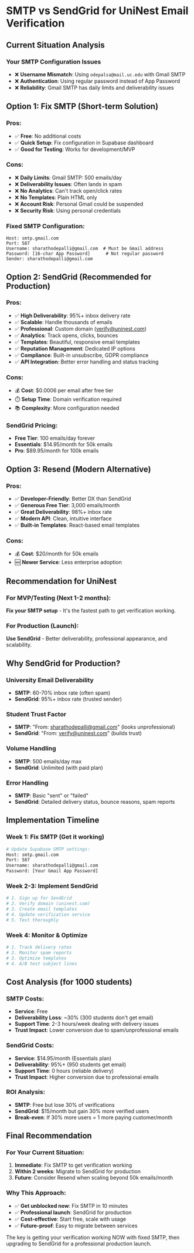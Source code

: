 # SMTP vs SendGrid for UniNest Email Verification

## Current Situation Analysis

### Your SMTP Configuration Issues

- ❌ **Username Mismatch**: Using `odepalsa@mail.uc.edu` with Gmail SMTP
- ❌ **Authentication**: Using regular password instead of App Password
- ❌ **Reliability**: Gmail SMTP has daily limits and deliverability issues

## Option 1: Fix SMTP (Short-term Solution)

### Pros:

- ✅ **Free**: No additional costs
- ✅ **Quick Setup**: Fix configuration in Supabase dashboard
- ✅ **Good for Testing**: Works for development/MVP

### Cons:

- ❌ **Daily Limits**: Gmail SMTP: 500 emails/day
- ❌ **Deliverability Issues**: Often lands in spam
- ❌ **No Analytics**: Can't track open/click rates
- ❌ **No Templates**: Plain HTML only
- ❌ **Account Risk**: Personal Gmail could be suspended
- ❌ **Security Risk**: Using personal credentials

### Fixed SMTP Configuration:

```
Host: smtp.gmail.com
Port: 587
Username: sharathodepalli@gmail.com  # Must be Gmail address
Password: [16-char App Password]      # Not regular password
Sender: sharathodepalli@gmail.com
```

## Option 2: SendGrid (Recommended for Production)

### Pros:

- ✅ **High Deliverability**: 95%+ inbox delivery rate
- ✅ **Scalable**: Handle thousands of emails
- ✅ **Professional**: Custom domain (verify@uninest.com)
- ✅ **Analytics**: Track opens, clicks, bounces
- ✅ **Templates**: Beautiful, responsive email templates
- ✅ **Reputation Management**: Dedicated IP options
- ✅ **Compliance**: Built-in unsubscribe, GDPR compliance
- ✅ **API Integration**: Better error handling and status tracking

### Cons:

- 💰 **Cost**: $0.0006 per email after free tier
- ⏱️ **Setup Time**: Domain verification required
- 📚 **Complexity**: More configuration needed

### SendGrid Pricing:

- **Free Tier**: 100 emails/day forever
- **Essentials**: $14.95/month for 50k emails
- **Pro**: $89.95/month for 100k emails

## Option 3: Resend (Modern Alternative)

### Pros:

- ✅ **Developer-Friendly**: Better DX than SendGrid
- ✅ **Generous Free Tier**: 3,000 emails/month
- ✅ **Great Deliverability**: 98%+ inbox rate
- ✅ **Modern API**: Clean, intuitive interface
- ✅ **Built-in Templates**: React-based email templates

### Cons:

- 💰 **Cost**: $20/month for 50k emails
- 🆕 **Newer Service**: Less enterprise adoption

## Recommendation for UniNest

### For MVP/Testing (Next 1-2 months):

**Fix your SMTP setup** - It's the fastest path to get verification working.

### For Production (Launch):

**Use SendGrid** - Better deliverability, professional appearance, and scalability.

## Why SendGrid for Production?

### University Email Deliverability

- **SMTP**: 60-70% inbox rate (often spam)
- **SendGrid**: 95%+ inbox rate (trusted sender)

### Student Trust Factor

- **SMTP**: "From: sharathodepalli@gmail.com" (looks unprofessional)
- **SendGrid**: "From: verify@uninest.com" (builds trust)

### Volume Handling

- **SMTP**: 500 emails/day max
- **SendGrid**: Unlimited (with paid plan)

### Error Handling

- **SMTP**: Basic "sent" or "failed"
- **SendGrid**: Detailed delivery status, bounce reasons, spam reports

## Implementation Timeline

### Week 1: Fix SMTP (Get it working)

```bash
# Update Supabase SMTP settings:
Host: smtp.gmail.com
Port: 587
Username: sharathodepalli@gmail.com
Password: [Your Gmail App Password]
```

### Week 2-3: Implement SendGrid

```bash
# 1. Sign up for SendGrid
# 2. Verify domain (uninest.com)
# 3. Create email templates
# 4. Update verification service
# 5. Test thoroughly
```

### Week 4: Monitor & Optimize

```bash
# 1. Track delivery rates
# 2. Monitor spam reports
# 3. Optimize templates
# 4. A/B test subject lines
```

## Cost Analysis (for 1000 students)

### SMTP Costs:

- **Service**: Free
- **Deliverability Loss**: ~30% (300 students don't get email)
- **Support Time**: 2-3 hours/week dealing with delivery issues
- **Trust Impact**: Lower conversion due to spam/unprofessional emails

### SendGrid Costs:

- **Service**: $14.95/month (Essentials plan)
- **Deliverability**: 95%+ (950 students get email)
- **Support Time**: 0 hours (reliable delivery)
- **Trust Impact**: Higher conversion due to professional emails

### ROI Analysis:

- **SMTP**: Free but lose 30% of verifications
- **SendGrid**: $15/month but gain 30% more verified users
- **Break-even**: If 30% more users = 1 more paying customer/month

## Final Recommendation

### For Your Current Situation:

1. **Immediate**: Fix SMTP to get verification working
2. **Within 2 weeks**: Migrate to SendGrid for production
3. **Future**: Consider Resend when scaling beyond 50k emails/month

### Why This Approach:

- ✅ **Get unblocked now**: Fix SMTP in 10 minutes
- ✅ **Professional launch**: SendGrid for production
- ✅ **Cost-effective**: Start free, scale with usage
- ✅ **Future-proof**: Easy to migrate between services

The key is getting your verification working NOW with fixed SMTP, then upgrading to SendGrid for a professional production launch.
